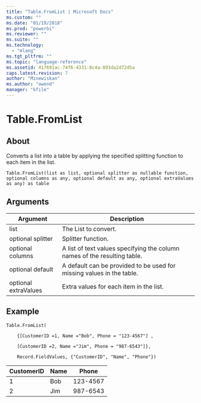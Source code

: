 ```yaml
---
title: "Table.FromList | Microsoft Docs"
ms.custom: ""
ms.date: "01/19/2018"
ms.prod: "powerbi"
ms.reviewer: ""
ms.suite: ""
ms.technology: 
  - "mlang"
ms.tgt_pltfrm: ""
ms.topic: "language-reference"
ms.assetid: 417691ac-74f6-4331-8c4a-893da2d72d5a
caps.latest.revision: 7
author: "Minewiskan"
ms.author: "owend"
manager: "kfile"
---
```

# Table.FromList

  
## About  
Converts a list into a table by applying the specified splitting function to each item in the list.  
  
```  
Table.FromList(list as list, optional splitter as nullable function, optional columns as any, optional default as any, optional extraValues as any) as table  
```  
  
## Arguments  
  
|Argument|Description|  
|------------|---------------|  
|list|The List to convert.|  
|optional splitter|Splitter function.|  
|optional columns|A list of text values specifying the column names of the resulting table.|  
|optional default|A default can be provided to be used for missing values in the table.|  
|optional extraValues|Extra values for each item in the list.|  
  
## Example  
  
```  
Table.FromList(  
  
    {[CustomerID =1, Name ="Bob", Phone = "123-4567"] ,  
  
    [CustomerID =2, Name ="Jim", Phone = "987-6543"]},  
  
    Record.FieldValues, {"CustomerID", "Name", "Phone"})  
```  
  
|CustomerID|Name|Phone|  
|--------------|--------|---------|  
|1|Bob|123-4567|  
|2|Jim|987-6543|  
  
